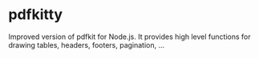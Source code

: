 pdfkitty
========

Improved version of pdfkit for Node.js. It provides high level functions for drawing tables, headers, footers, pagination, ... 